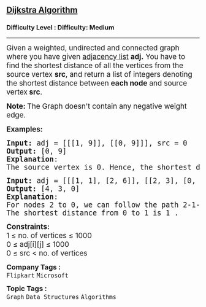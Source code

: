 <h2><a href="https://www.geeksforgeeks.org/problems/implementing-dijkstra-set-1-adjacency-matrix/1?page=1&difficulty=Medium&status=unsolved,attempted&sprint=ca8ae412173dbd8346c26a0295d098fd&sortBy=accuracy">Dijkstra Algorithm</a></h2><h3>Difficulty Level : Difficulty: Medium</h3><hr><div class="problems_problem_content__Xm_eO"><p><span style="font-size: 14pt;">Given a weighted, undirected and connected graph where you have given <a title="adjacency list" href="https://www.geeksforgeeks.org/adjacency-list-meaning-definition-in-dsa/" target="_blank" rel="noopener">adjacency list</a> <strong>adj.</strong> You have to find the shortest distance of all the vertices from the source vertex <strong>src</strong>, and return a list of integers denoting the shortest distance between <strong>each node</strong> and source vertex<strong> src</strong>.</span></p>
<p><span style="font-size: 14pt;"><strong>Note: </strong>The Graph doesn't contain any negative weight edge.</span></p>
<p><span style="font-size: 14pt;"><strong>Examples:</strong></span></p>
<pre><span style="font-size: 14pt;"><strong>Input: </strong>adj<strong> </strong>=<strong> </strong>[[[1, 9]], [[0, 9]]], src<strong> </strong>= 0
<strong>Output: </strong>[0, 9]
<strong>Explanation</strong>:
<img src="https://media.geeksforgeeks.org/img-practice/PROD/addEditProblem/700334/Web/Other/6a77963c-f9a6-4cf4-953c-19a2759a52a3_1685086564.png" alt="">
The source vertex is 0. Hence, the shortest distance of node 0 is 0 and the shortest distance from node 0 to 1 is 9.</span></pre>
<pre><span style="font-size: 14pt;"><strong>Input: </strong>adj = [[[1, 1], [2, 6]], [[2, 3], [0, 1]], [[1, 3], [0, 6]]], src<strong> </strong>= 2
<strong>Output: </strong>[4, 3, 0]
<strong>Explanation</strong>:
<img src="https://media.geeksforgeeks.org/img-practice/PROD/addEditProblem/700334/Web/Other/8c9ee3a2-a7d3-4028-ae22-a22ddb6ab7a3_1685086565.png" alt="">
For nodes 2 to 0, we can follow the path 2-1-0. This has a distance of 1+3 = 4, whereas the path 2-0 has a distance of 6. So, the Shortest path from 2 to 0 is 4.
The shortest distance from 0 to 1 is 1 .</span></pre>
<div><span style="font-size: 14pt;"><strong>Constraints:</strong><br>1 ≤ no. of vertices&nbsp;≤ 1000<br>0 ≤ adj[i][j] ≤ 1000</span></div>
<div><span style="font-size: 14pt;">0 ≤ src &lt; no. of vertices</span></div></div><p><span style=font-size:18px><strong>Company Tags : </strong><br><code>Flipkart</code>&nbsp;<code>Microsoft</code>&nbsp;<br><p><span style=font-size:18px><strong>Topic Tags : </strong><br><code>Graph</code>&nbsp;<code>Data Structures</code>&nbsp;<code>Algorithms</code>&nbsp;